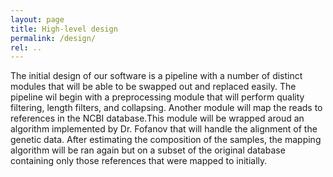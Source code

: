 ```yaml
---
layout: page
title: High-level design
permalink: /design/
rel: ..
---
```

The initial design of our software is a pipeline with a number of distinct modules that will be able to be swapped out and replaced easily. The pipeline wil begin with a preprocessing module that will perform quality filtering, length filters, and collapsing. Another module will map the reads to references in the NCBI database.This module will be wrapped aroud an algorithm implemented by Dr. Fofanov that will handle the alignment of the genetic data. After estimating the composition of the samples, the mapping algorithm will be ran again but on a subset of the original database containing only those references that were mapped to initially.
